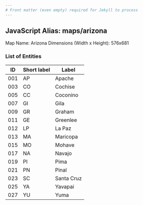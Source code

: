 ```yaml
---
# Front matter (even empty) required for Jekyll to process
---
```


## JavaScript Alias: maps/arizona

Map Name: Arizona
Dimensions (Width x Height): 576x681

### List of Entities

| ID  | Short label | Label      |
| --- | ----------- | ---------- |
| 001 | AP          | Apache     |
| 003 | CO          | Cochise    |
| 005 | CC          | Coconino   |
| 007 | GI          | Gila       |
| 009 | GR          | Graham     |
| 011 | GE          | Greenlee   |
| 012 | LP          | La Paz     |
| 013 | MA          | Maricopa   |
| 015 | MO          | Mohave     |
| 017 | NA          | Navajo     |
| 019 | PI          | Pima       |
| 021 | PN          | Pinal      |
| 023 | SC          | Santa Cruz |
| 025 | YA          | Yavapai    |
| 027 | YU          | Yuma       |
